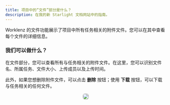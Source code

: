 ```yaml
---
title: 项目中的“文件”部分是什么？
description: 在我的新 Starlight 文档网站中的指南。
---
```


Worklenz 的文件功能展示了项目中所有任务相关的附件文件。您可以在其中查看每个文件的详细信息。

### 我们可以做什么？

在文件部分，您可以查看所有与任务相关的附件文件。在这里，您可以识别文件名、所属任务、文件大小、上传成员以及上传时间。

此外，如果您想删除附件文件，可以点击 **删除** 按钮；使用 **下载** 按钮，可以下载与任务相关的任何文件。

<p align ="center">
<img src="/files_table.png" style="border: 2px solid #D4d4d4; border-radius: 8px;  ">
</p>
